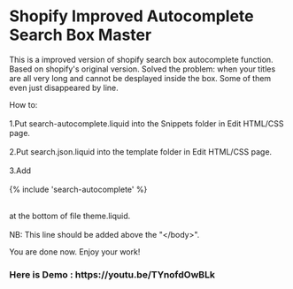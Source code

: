 # Shopify Improved Autocomplete Search Box Master
This is a improved version of shopify search box autocomplete function.
Based on shopify's original version.
Solved the problem: when your titles are all very long and cannot be desplayed inside the box.
Some of them even just disappeared by line.

How to:<br></br>
1.Put search-autocomplete.liquid into the Snippets folder in Edit HTML/CSS page.<br></br>
2.Put search.json.liquid into the template folder in Edit HTML/CSS page.<br></br>
3.Add <br></br>
{% include 'search-autocomplete' %}<br></br>

at the bottom of file theme.liquid.<br></br>
NB: This line should be added above the "\</body>\".

You are done now. Enjoy your work!

<h3>Here is Demo : https://youtu.be/TYnofdOwBLk</h3>
